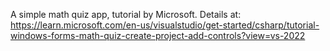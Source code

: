 A simple math quiz app, tutorial by Microsoft. Details at: https://learn.microsoft.com/en-us/visualstudio/get-started/csharp/tutorial-windows-forms-math-quiz-create-project-add-controls?view=vs-2022
